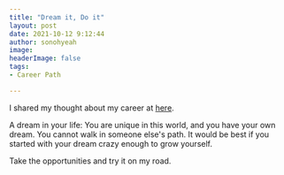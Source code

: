 ```yaml
---
title: "Dream it, Do it"
layout: post
date: 2021-10-12 9:12:44
author: sonohyeah
image: 
headerImage: false
tags:
- Career Path

---
```

I shared my thought about my career at [here](https://www.linkedin.com/pulse/three-key-factors-help-sustain-journey-towards-your-dream-son/?trackingId=3lvB4RbW0cA3kgzo9KxD0Q%3D%3D).

A dream in your life: You are unique in this world, and you have your own dream. You cannot walk in someone else's path. It would be best if you started with your dream crazy enough to grow yourself.

Take the opportunities and try it on my road.